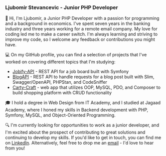### Ljubomir Stevancevic - Junior PHP Developer

👋 Hi, I'm Ljubomir, a Junior PHP Developer with a passion for programming and a background in economics. I've spent seven years in the banking industry and three years working for a remote email company. My love for coding led me to make a career switch. I'm always learning and striving to improve my code, so I welcome any feedback or contributions you might have.

💻 On my GitHub profile, you can find a selection of projects that I've worked on covering different topics that I'm studying:
* [Jobify-API](https://github.com/LjubomirS/Jobify-API) - REST API for a job board built with Symfony 
* [BlogAPI](https://github.com/LjubomirS/BlogAPI) - REST API to handle requests for a blog post built with Slim, Swagger/OpenAPI, PHPStan, and CodeSniffer
* [Carty-Craft](https://github.com/LjubomirS/Carty-Craft) - web app that utilizes OOP, MySQL, PDO, and Composer to build shopping platform with CRUD functionality

🎓 I hold a degree in Web Design from IT Academy, and I studied at Jagaad Academy, where I honed my skills in Backend development with PHP, Symfony, MySQL, and Object-Oriented Programming. 

🔍 I'm currently looking for opportunities to work as a junior developer, and I'm excited about the prospect of contributing to great solutions and continuing to develop my skills. If you'd like to get in touch, you can find me on [LinkedIn](https://www.linkedin.com/in/ljubomir-stevancevic/). Alternatively, feel free to drop me an [email](mailto:ljubomir.stevancevic@gmail.com) - I'd love to hear from you!


